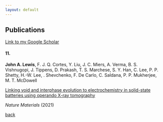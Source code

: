 ```yaml
---
layout: default
---
```


## Publications
[Link to my Google Scholar](https://scholar.google.com/citations?user=uTPW1dYAAAAJ&hl=en)

#### 11.
**John A. Lewis**, F. J. Q. Cortes, Y. Liu, J. C. Miers, A. Verma, B. S. Vishnugopi, J. Tippens, D. Prakash, T. S. Marchese, S. Y. Han, C. Lee, P. P. Shetty, H.-W. Lee, . Shevchenko, F. De Carlo, C. Saldana, P. P. Mukherjee, M. T. McDowell

[Linking void and interphase evolution to electrochemistry in solid-state batteries using operando X-ray tomography](https://www.nature.com/articles/s41563-020-00903-2)

*Nature Materials* (2021)





[back](./)
